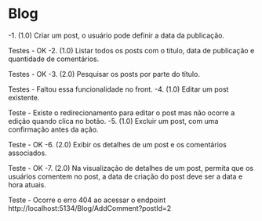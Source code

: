 # Blog

-1. (1.0) Criar um post, o usuário pode definir a data da publicação.
 
Testes - OK
-2. (1.0) Listar todos os posts com o título, data de publicação e quantidade de comentários. 

 Testes - OK
-3. (2.0) Pesquisar os posts por parte do título. 

 Testes - Faltou essa funcionalidade no front.
-4. (1.0) Editar um post existente. 

 Teste - Existe o redirecionamento para editar o post mas não ocorre a edição quando clica no botão.
-5. (1.0) Excluir um post, com uma confirmação antes da ação.

 Teste - OK
-6. (2.0) Exibir os detalhes de um post e os comentários associados.
	
 Teste - OK
-7. (2.0) Na visualização de detalhes de um post, permita que os usuários comentem no post, a data de criação do post deve ser a data e hora atuais.

 Teste - Ocorre o erro 404 ao acessar o endpoint http://localhost:5134/Blog/AddComment?postId=2 
